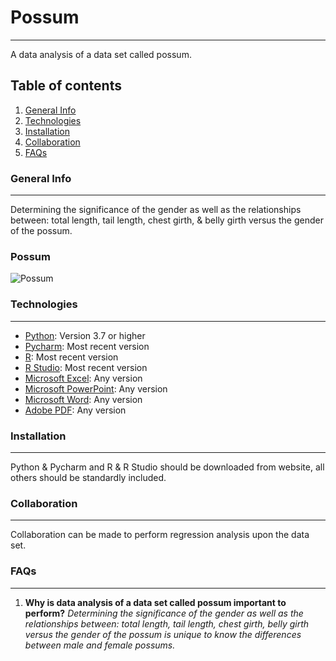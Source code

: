 # Possum
***
A data analysis of a data set called possum.
## Table of contents
1. [General Info](#general-info)
2. [Technologies](#technologies)
3. [Installation](#installation)
4. [Collaboration](#collaboration)
5. [FAQs](#faqs)
### General Info
***
Determining the significance of the gender as well as the relationships between: total length, tail length, chest girth, & belly girth versus the gender of the possum.
### Possum
![Possum](https://i.pinimg.com/564x/8b/91/0c/8b910c56febeec75206bd5bc04387d3b.jpg)
### Technologies
***
* [Python](https://www.python.org/): Version 3.7 or higher
* [Pycharm](https://www.jetbrains.com/pycharm/): Most recent version
* [R](https://www.r-project.org/): Most recent version
* [R Studio](https://www.rstudio.com/): Most recent version
* [Microsoft Excel](https://www.microsoft.com/en-us/): Any version
* [Microsoft PowerPoint](https://www.microsoft.com/en-us/): Any version
* [Microsoft Word](https://www.microsoft.com/en-us/): Any version
* [Adobe PDF](https://acrobat.adobe.com/us/en/acrobat/pdf-reader.html): Any version
### Installation
***
Python & Pycharm and R & R Studio should be downloaded from website, all others should be standardly included.
### Collaboration
***
Collaboration can be made to perform regression analysis upon the data set.
### FAQs
***
1. **Why is data analysis of a data set called possum important to perform?**
_Determining the significance of the gender as well as the relationships between: total length, tail length, chest girth, belly girth versus the gender of the possum is unique to know the differences between male and female possums._
